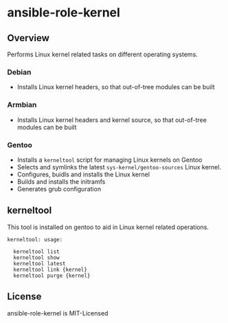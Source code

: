 # ansible-role-kernel

## Overview

Performs Linux kernel related tasks on different operating systems.

### Debian

- Installs Linux kernel headers, so that out-of-tree modules can be built

### Armbian

- Installs Linux kernel headers and kernel source, so that out-of-tree modules can be built

### Gentoo

- Installs a `kerneltool` script for managing Linux kernels on Gentoo
- Selects and symlinks the latest `sys-kernel/gentoo-sources` Linux kernel.
- Configures, buidls and installs the Linux kernel
- Builds and installs the initramfs
- Generates grub configuration

## kerneltool

This tool is installed on gentoo to aid in Linux kernel related operations.

```
kerneltool: usage: 

  kerneltool list
  kerneltool show
  kerneltool latest
  kerneltool link {kernel}
  kerneltool purge {kernel}
```

## License

ansible-role-kernel is MIT-Licensed
